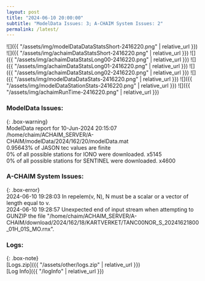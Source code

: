```yaml
---
layout: post
title: "2024-06-10 20:00:00"
subtitle: "ModelData Issues: 3; A-CHAIM System Issues: 2"
permalink: /latest/
---
```


![]({{ "/assets/img/modelDataDataStatsShort-2416220.png" | relative_url }})
![]({{ "/assets/img/achaimDataStatsShort-2416220.png" | relative_url }})
![]({{ "/assets/img/achaimDataStatsLong00-2416220.png" | relative_url }})
![]({{ "/assets/img/achaimDataStatsLong01-2416220.png" | relative_url }})
![]({{ "/assets/img/achaimDataStatsLong02-2416220.png" | relative_url }})
![]({{ "/assets/img/modelDataDataStats-2416220.png" | relative_url }})
![]({{ "/assets/img/modelDataStationStats-2416220.png" | relative_url }})
![]({{ "/assets/img/achaimRunTime-2416220.png" | relative_url }})


### ModelData Issues:  
  
{: .box-warning}  
 ModelData report for 10-Jun-2024 20:15:07   
 /home/chaim/ACHAIM_SERVER/A-CHAIM/modelData/2024/162/20/modelData.mat   
 0.95643% of JASON tec values are finite   
 0% of all possible stations for IONO were downloaded. x5145   
 0% of all possible stations for SENTINEL were downloaded. x4600   
  
### A-CHAIM System Issues:  
  
{: .box-error}  
2024-06-10 19:28:03 In repelem(v, N), N must be a scalar or a vector of length equal to v.  
2024-06-10 19:28:57 Unexpected end of input stream when attempting to GUNZIP the file "/home/chaim/ACHAIM_SERVER/A-CHAIM/download/2024/162/18/KARTVERKET/TANC00NOR_S_20241621800_01H_01S_MO.rnx".  

### Logs:  
  
{: .box-note}  
[Logs.zip]({{ "/assets/other/logs.zip" | relative_url }})  
[Log Info]({{ "/logInfo" | relative_url }})  
